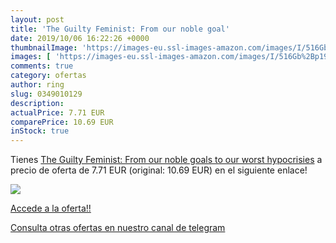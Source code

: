 ```yaml
---
layout: post
title: 'The Guilty Feminist: From our noble goal'
date: 2019/10/06 16:22:26 +0000
thumbnailImage: 'https://images-eu.ssl-images-amazon.com/images/I/516Gb%2Bp19KL._SL200_.jpg'
images: [ 'https://images-eu.ssl-images-amazon.com/images/I/516Gb%2Bp19KL._SL200_.jpg' ]
comments: true
category: ofertas
author: ring
slug: 0349010129
description:
actualPrice: 7.71 EUR
comparePrice: 10.69 EUR
inStock: true
---
```


Tienes [The Guilty Feminist: From our noble goals to our worst hypocrisies](https://www.amazon.com/dp/0349010129/?tag=redken08-20) a precio de oferta de 7.71 EUR (original: 10.69 EUR) en el siguiente enlace!

[![](https://images-eu.ssl-images-amazon.com/images/I/516Gb%2Bp19KL._SL200_.jpg)](https://www.amazon.com/dp/0349010129/?tag=redken08-20)

[Accede a la oferta!!](https://www.amazon.com/dp/0349010129/?tag=redken08-20)

[Consulta otras ofertas en nuestro canal de telegram](https://t.me/s/ofertas25)
